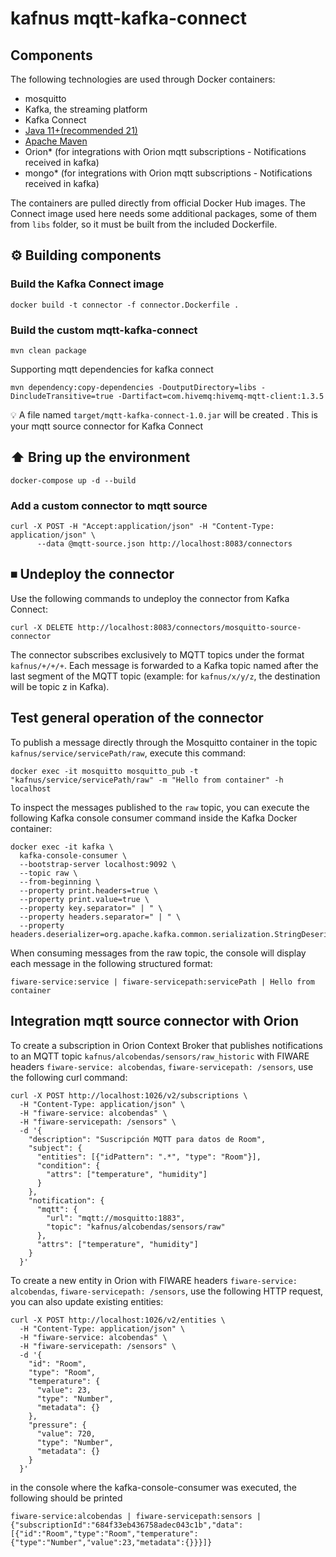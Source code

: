 # kafnus mqtt-kafka-connect

## Components

The following technologies are used through Docker containers:
* mosquitto
* Kafka, the streaming platform
* Kafka Connect
* [Java 11+(recommended 21)](https://openjdk.java.net)
* [Apache Maven](https://maven.apache.org)
* Orion* (for integrations with Orion mqtt subscriptions - Notifications received in kafka)
* mongo* (for integrations with Orion mqtt subscriptions - Notifications received in kafka)

The containers are pulled directly from official Docker Hub images.
The Connect image used here needs some additional packages, some of them from `libs` folder, so it must be built from the 
included Dockerfile.

## ⚙️ Building components

### Build the Kafka Connect image

```
docker build -t connector -f connector.Dockerfile .
```

### Build the custom mqtt-kafka-connect

```
mvn clean package
```

Supporting mqtt dependencies for kafka connect

```
mvn dependency:copy-dependencies -DoutputDirectory=libs -DincludeTransitive=true -Dartifact=com.hivemq:hivemq-mqtt-client:1.3.5
```

💡 A file named `target/mqtt-kafka-connect-1.0.jar` will be created . This is your mqtt source connector for Kafka Connect


## ⬆️ Bring up the environment

```
docker-compose up -d --build
```

### Add a custom connector to mqtt source

```
curl -X POST -H "Accept:application/json" -H "Content-Type: application/json" \
      --data @mqtt-source.json http://localhost:8083/connectors
```

## ⏹ Undeploy the connector

Use the following commands to undeploy the connector from Kafka Connect:

```
curl -X DELETE http://localhost:8083/connectors/mosquitto-source-connector
```

The connector subscribes exclusively to MQTT topics under the format `kafnus/+/+/+`. 
Each message is forwarded to a Kafka topic named after the last segment of the MQTT topic (example: for `kafnus/x/y/z`, the destination will be topic z in Kafka).

## Test general operation of the connector

To publish a message directly through the Mosquitto container in the topic `kafnus/service/servicePath/raw`, execute this command:

```
docker exec -it mosquitto mosquitto_pub -t "kafnus/service/servicePath/raw" -m "Hello from container" -h localhost
```

To inspect the messages published to the `raw` topic, you can execute the following Kafka console consumer command inside the Kafka Docker container:

```
docker exec -it kafka \
  kafka-console-consumer \
  --bootstrap-server localhost:9092 \
  --topic raw \
  --from-beginning \
  --property print.headers=true \
  --property print.value=true \
  --property key.separator=" | " \
  --property headers.separator=" | " \
  --property headers.deserializer=org.apache.kafka.common.serialization.StringDeserializer
```

When consuming messages from the raw topic, the console will display each message in the following structured format:

```
fiware-service:service | fiware-servicepath:servicePath | Hello from container
```

## Integration mqtt source connector with Orion

To create a subscription in Orion Context Broker that publishes notifications to an MQTT topic `kafnus/alcobendas/sensors/raw_historic` with FIWARE headers `fiware-service: alcobendas`, `fiware-servicepath: /sensors`, use the following curl command:

```
curl -X POST http://localhost:1026/v2/subscriptions \
  -H "Content-Type: application/json" \
  -H "fiware-service: alcobendas" \
  -H "fiware-servicepath: /sensors" \
  -d '{
    "description": "Suscripción MQTT para datos de Room",
    "subject": {
      "entities": [{"idPattern": ".*", "type": "Room"}],
      "condition": {
        "attrs": ["temperature", "humidity"]
      }
    },
    "notification": {
      "mqtt": {
        "url": "mqtt://mosquitto:1883",
        "topic": "kafnus/alcobendas/sensors/raw"
      },
      "attrs": ["temperature", "humidity"]
    }
  }'
```
To create a new entity in Orion with FIWARE headers `fiware-service: alcobendas`, `fiware-servicepath: /sensors`, use the following HTTP request, you can also update existing entities:

```
curl -X POST http://localhost:1026/v2/entities \
  -H "Content-Type: application/json" \
  -H "fiware-service: alcobendas" \
  -H "fiware-servicepath: /sensors" \
  -d '{
    "id": "Room",
    "type": "Room",
    "temperature": {
      "value": 23,
      "type": "Number",
      "metadata": {}
    },
    "pressure": {
      "value": 720,
      "type": "Number",
      "metadata": {}
    }
  }'
```

in the console where the kafka-console-consumer was executed, the following should be printed
```
fiware-service:alcobendas | fiware-servicepath:sensors | {"subscriptionId":"684f33eb436758adec043c1b","data":[{"id":"Room","type":"Room","temperature":{"type":"Number","value":23,"metadata":{}}}]}

```
